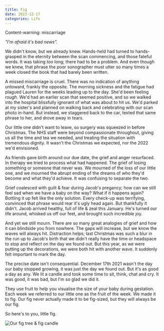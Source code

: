 ```yaml
---
title: Fig
date: 2023-12-17
categories: Life
---
```


Content-warning: miscarriage

_"I'm afraid it's bad news"._

We didn't know, but we already knew. Hands-held had turned to hands-grasped in the eternity between the scan commencing, and those fateful words. It was taking _too_ long; there had to be a problem. And even though we knew, that phrase the poor sonographer must utter so many times a week closed the book that had barely been written.

A missed miscarriage is cruel. There was no indication of anything untoward, frankly the opposite. The morning sickness and the fatigue had plagued Lauren for the weeks leading up to the day. She'd been feeling _rough_. We'd had an earlier scan that seemed positive, and so we walked into the hospital blissfully ignorant of what was about to hit us. We'd parked at my sister's and planned on walking back and celebrating with our scan photo in-hand. But instead, we staggered back to the car, texted that same phrase to her, and drove away in tears.

Our little one didn't want to leave, so surgery was squeezed in before Christmas. The NHS staff were beyond compassionate throughout, giving us all the time and tea we needed, and treating the situation with tremendous dignity. It wasn't the Christmas we expected, nor the 2022 we'd envisioned.

As friends gave birth around our due date, the grief and anger resurfaced. In therapy we tried to process what had happened. The grief of losing something or someone that never was. We mourned of the loss of our little one, and we mourned the abrupt ending of the dreams of who they'd become and what they'd achieve. It was confusing to separate the two.

Grief coalesced with guilt & fear during Jacob's pregancy; how can we still feel sad when we have a baby on the way? What if it happens again? Bottling it up felt like the only solution. Every check-up was terrifying, convinced that phrase would rear it's ugly head again. But thankfully it didn't. Jacob arrived healthy, full of life & zeal this January. He's turned our life around, whisked us off our feet, and brought such incredible joy.

And yet we still mourn. There are so many great analogies of grief and how it can blindside you from nowhere. The gaps will increase, but we know the waves will always hit. Distraction helps; last Christmas was such a blur in the run up to Jacob's birth that we didn't really have the time or headspace to stop and reflect on the day we found out. But this year, as we were putting up the decorations, we were both hit with another wave. It suddenly felt important to mark the day.

The precise date isn't consequential. December 17th 2021 wasn't the day our baby stopped growing, it was just the day we found out. But it's as good a day as any. We lit a candle and took some time to sit, think, chat and cry. It was good, it was bad, but I'm so glad we did it.

They use fruit to help you visualise the size of your baby during gestation. Each week we referred to our little one as the fruit of the week. We made it to fig. Our fig never actually made it to be fig-sized, but they will always be our fig.

So here's to you, little fig.

![Our fig tree & fig candle](/images/blog/fig.jpg)
